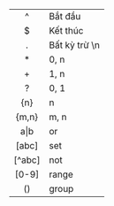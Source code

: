 |        |               |
| :----: | :------------ |
|   ^    | Bắt đầu       |
|   $    | Kết thúc      |
|   .    | Bất kỳ trừ \n |
|   *    | 0, n          |
|   +    | 1, n          |
|   ?    | 0, 1          |
|  {n}   | n             |
| {m,n}  | m, n          |
|  a\|b  | or            |
| [abc]  | set           |
| [^abc] | not           |
| [0-9]  | range         |
|   ()   | group         |